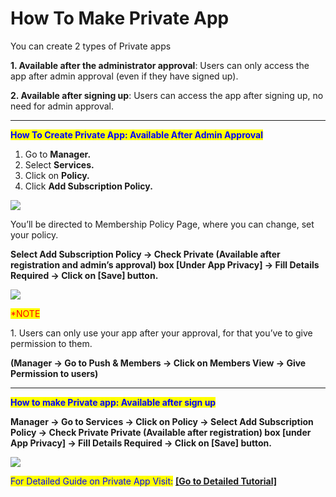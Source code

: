 # How To Make Private App

You can create 2 types of Private apps

**1. Available after the administrator approval**: Users can only access the app after admin approval (even if they have signed up).

**2. Available after signing up**: Users can access the app after signing up, no need for admin approval.

***

<mark style="color:blue;">**How To Create Private App: Available After Admin Approval**</mark>

1. Go to **Manager.**
2. Select **Services.**
3. Click on **Policy.**
4. Click **Add Subscription Policy.**

![](https://support.swing2app.com/wp-content/uploads/2020/02/policy.png)

You’ll be directed to Membership Policy Page, where you can change, set your policy.

**Select Add Subscription Policy -> Check Private (Available after registration and admin’s approval) box \[Under App Privacy] -> Fill Details Required -> Click on \[Save] button.**

![](https://support.swing2app.com/wp-content/uploads/2020/02/private2.png)

<mark style="color:red;">\*NOTE</mark>

1\. Users can only use your app after your approval, for that you’ve to give permission to them.

**(Manager -> Go to Push & Members -> Click on Members View -> Give Permission to users)**

***

<mark style="color:blue;">**How to make Private app: Available after sign up**</mark>

**Manager -> Go to Services -> Click on Policy -> Select Add Subscription Policy -> Check Private Private (Available after registration) box \[under App Privacy] -> Fill Details Required -> Click on \[Save] button.**

![](https://support.swing2app.com/wp-content/uploads/2020/02/private1.png)

<mark style="color:blue;">For Detailed Guide on Private App Visit:</mark> [**\[Go to Detailed Tutorial\]**](../appmanage/service/private-app.md)
